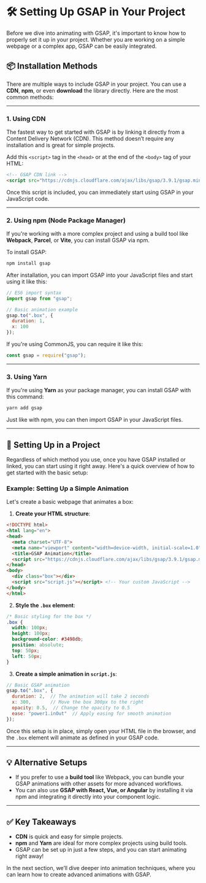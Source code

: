 # 🛠️ Setting Up GSAP in Your Project

Before we dive into animating with GSAP, it's important to know how to properly set it up in your project. Whether you are working on a simple webpage or a complex app, GSAP can be easily integrated.

## 📦 Installation Methods

There are multiple ways to include GSAP in your project. You can use a **CDN**, **npm**, or even **download** the library directly. Here are the most common methods:

---

### 1. **Using CDN**

The fastest way to get started with GSAP is by linking it directly from a Content Delivery Network (CDN). This method doesn’t require any installation and is great for simple projects.

Add this `<script>` tag in the `<head>` or at the end of the `<body>` tag of your HTML:

```html
<!-- GSAP CDN link -->
<script src="https://cdnjs.cloudflare.com/ajax/libs/gsap/3.9.1/gsap.min.js"></script>
```

Once this script is included, you can immediately start using GSAP in your JavaScript code.

---

### 2. **Using npm (Node Package Manager)**

If you're working with a more complex project and using a build tool like **Webpack**, **Parcel**, or **Vite**, you can install GSAP via npm.

To install GSAP:

```bash
npm install gsap
```

After installation, you can import GSAP into your JavaScript files and start using it like this:

```javascript
// ES6 import syntax
import gsap from "gsap";

// Basic animation example
gsap.to(".box", {
  duration: 1,
  x: 100
});
```

If you're using CommonJS, you can require it like this:

```javascript
const gsap = require("gsap");
```

---

### 3. **Using Yarn**

If you're using **Yarn** as your package manager, you can install GSAP with this command:

```bash
yarn add gsap
```

Just like with npm, you can then import GSAP in your JavaScript files.

---

## 🔧 Setting Up in a Project

Regardless of which method you use, once you have GSAP installed or linked, you can start using it right away. Here's a quick overview of how to get started with the basic setup:

### Example: Setting Up a Simple Animation

Let's create a basic webpage that animates a box:

1. **Create your HTML structure**:

```html
<!DOCTYPE html>
<html lang="en">
<head>
  <meta charset="UTF-8">
  <meta name="viewport" content="width=device-width, initial-scale=1.0">
  <title>GSAP Animation</title>
  <script src="https://cdnjs.cloudflare.com/ajax/libs/gsap/3.9.1/gsap.min.js"></script> <!-- GSAP CDN -->
</head>
<body>
  <div class="box"></div>
  <script src="script.js"></script> <!-- Your custom JavaScript -->
</body>
</html>
```

2. **Style the `.box` element**:

```css
/* Basic styling for the box */
.box {
  width: 100px;
  height: 100px;
  background-color: #3498db;
  position: absolute;
  top: 50px;
  left: 50px;
}
```

3. **Create a simple animation in `script.js`**:

```javascript
// Basic GSAP animation
gsap.to(".box", {
  duration: 2,  // The animation will take 2 seconds
  x: 300,       // Move the box 300px to the right
  opacity: 0.5,  // Change the opacity to 0.5
  ease: "power1.inOut"  // Apply easing for smooth animation
});
```

Once this setup is in place, simply open your HTML file in the browser, and the `.box` element will animate as defined in your GSAP code.

---

## 💡 Alternative Setups

- If you prefer to use a **build tool** like Webpack, you can bundle your GSAP animations with other assets for more advanced workflows.
- You can also use **GSAP with React, Vue, or Angular** by installing it via npm and integrating it directly into your component logic.

---

## ✅ Key Takeaways

- **CDN** is quick and easy for simple projects.
- **npm** and **Yarn** are ideal for more complex projects using build tools.
- GSAP can be set up in just a few steps, and you can start animating right away!

In the next section, we’ll dive deeper into animation techniques, where you can learn how to create advanced animations with GSAP.
